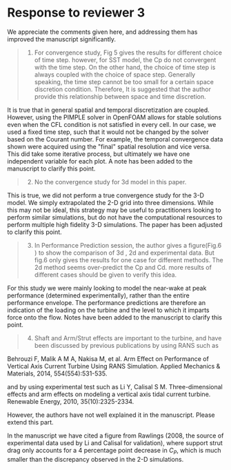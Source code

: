 # Response to reviewer 3

We appreciate the comments given here, and addressing them has improved the manuscript significantly.

>1. For convergence study, Fig 5 gives the results for different choice of time step. however, for SST model, the Cp do not convergent with the time step. On the other hand, the choice of time step is always coupled with the choice of space step. Generally speaking, the time step cannot be too small for a certain space discretion condition. Therefore, It is suggested that the author provide this relationship between space and time discretion.

It is true that in general spatial and temporal discretization are coupled.
However, using the PIMPLE solver in OpenFOAM allows for stable solutions even
when the CFL condition is not satisfied in every cell. In our case, we used a
fixed time step, such that it would not be changed by the solver based on the
Courant number. For example, the temporal convergence data shown were acquired
using the "final" spatial resolution and vice versa. This did take some
iterative process, but ultimately we have one independent variable for each
plot. A note has been added to the manuscript to clarify this point.

>2. No the convergence study for 3d model in this paper.

This is true, we did not perform a true convergence study for the 3-D model. We
simply extrapolated the 2-D grid into three dimensions. While this may not be
ideal, this strategy may be useful to practitioners looking to perform similar
simulations, but do not have the computational resources to perform multiple
high fidelity 3-D simulations. The paper has been adjusted to clarify this
point.

>3. In Performance Prediction session, the author gives a figure(Fig.6 ) to show the comparison of 3d , 2d and experimental data. But fig.6 only gives the results for one case for different methods. The 2d method seems over-predict the Cp and Cd. more results of different cases should be given to verify this idea.

For this study we were mainly looking to model the near-wake at peak performance
(determined experimentally), rather than the entire performance envelope. The
performance predictions are therefore an indication of the loading on the
turbine and the level to which it imparts force onto the flow. Notes have been
added to the manuscript to clarify this point.

>4. Shaft and Arm/Strut effects are important to the turbine, and have been discussed by previous publications by using RANS such as
>
Behrouzi F, Malik A M A, Nakisa M, et al. Arm Effect on Performance of Vertical Axis Current Turbine Using RANS Simulation. Applied Mechanics & Materials, 2014, 554(554):531-535.
>
and by using experimental test such as
Li Y, Calisal S M. Three-dimensional effects and arm effects on modeling a vertical axis tidal current turbine. Renewable Energy, 2010, 35(10):2325-2334.
>
However, the authors have not well explained it in the manuscript. Please extend this part.

In the manuscript we have cited a figure from Rawlings (2008, the source of
experimental data used by Li and Calisal for validation), where support strut
drag only accounts for a 4 percentage point decrease in $C_P$, which is much
smaller than the discrepancy observed in the 2-D simulations.
